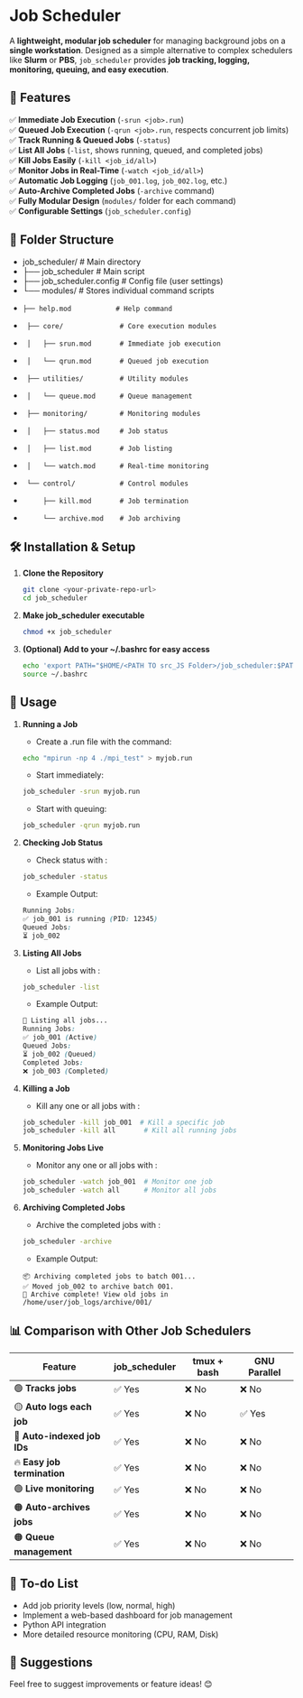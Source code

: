 # Job Scheduler

A **lightweight, modular job scheduler** for managing background jobs on a **single workstation**. Designed as a simple alternative to complex schedulers like **Slurm** or **PBS**, `job_scheduler` provides **job tracking, logging, monitoring, queuing, and easy execution**.

## 🚀 Features
✅ **Immediate Job Execution** (`-srun <job>.run`)  
✅ **Queued Job Execution** (`-qrun <job>.run`, respects concurrent job limits)  
✅ **Track Running & Queued Jobs** (`-status`)  
✅ **List All Jobs** (`-list`, shows running, queued, and completed jobs)  
✅ **Kill Jobs Easily** (`-kill <job_id/all>`)  
✅ **Monitor Jobs in Real-Time** (`-watch <job_id/all>`)  
✅ **Automatic Job Logging** (`job_001.log`, `job_002.log`, etc.)  
✅ **Auto-Archive Completed Jobs** (`-archive` command)  
✅ **Fully Modular Design** (`modules/` folder for each command)  
✅ **Configurable Settings** (`job_scheduler.config`)  

## 📂 Folder Structure

- job_scheduler/             # Main directory
- ├── job_scheduler          # Main script
- ├── job_scheduler.config   # Config file (user settings)
- └── modules/               # Stores individual command scripts
-     ├── help.mod           # Help command
-      ├── core/              # Core execution modules
-      │   ├── srun.mod       # Immediate job execution
-      │   └── qrun.mod       # Queued job execution
-      ├── utilities/         # Utility modules
-      │   └── queue.mod      # Queue management
-      ├── monitoring/        # Monitoring modules
-      │   ├── status.mod     # Job status
-      │   ├── list.mod       # Job listing
-      │   └── watch.mod      # Real-time monitoring
-      └── control/           # Control modules
-          ├── kill.mod       # Job termination
-          └── archive.mod    # Job archiving





## 🛠 Installation & Setup
1. **Clone the Repository**
   ```bash
   git clone <your-private-repo-url>
   cd job_scheduler
   ```

2. **Make job_scheduler executable**
   ```bash
   chmod +x job_scheduler
   ```

3. **(Optional) Add to your ~/.bashrc for easy access**
   ```bash
   echo 'export PATH="$HOME/<PATH TO src_JS Folder>/job_scheduler:$PATH"' >> ~/.bashrc
   source ~/.bashrc
   ```


## 🔧 Usage
1. **Running a Job**
   
   - Create a .run file with the command:
   ```bash
   echo "mpirun -np 4 ./mpi_test" > myjob.run
   ```

   - Start immediately:
   ```bash
   job_scheduler -srun myjob.run
   ```

   - Start with queuing:
   ```bash
   job_scheduler -qrun myjob.run
   ```

2. **Checking Job Status**
   - Check status with :
   ```bash
   job_scheduler -status
   ```
   
   - Example Output:
   ```scss
   Running Jobs:
   ✅ job_001 is running (PID: 12345)
   Queued Jobs:
   ⏳ job_002
   ```

3. **Listing All Jobs**
   - List all jobs with :
   ```bash
   job_scheduler -list
   ```
   
   - Example Output:
   ```scss
   📜 Listing all jobs...
   Running Jobs:
   ✅ job_001 (Active)
   Queued Jobs:
   ⏳ job_002 (Queued)
   Completed Jobs:
   ❌ job_003 (Completed)
   ```

4. **Killing a Job**
   - Kill any one or all jobs with :
   ```bash
   job_scheduler -kill job_001  # Kill a specific job
   job_scheduler -kill all       # Kill all running jobs
   ```

5. **Monitoring Jobs Live**
   - Monitor any one or all jobs with :
   ```bash
   job_scheduler -watch job_001  # Monitor one job
   job_scheduler -watch all      # Monitor all jobs
   ```

6. **Archiving Completed Jobs**
   - Archive the completed jobs with :
   ```bash
   job_scheduler -archive
   ```
   
   - Example Output:
   ```pgsql
   📦 Archiving completed jobs to batch 001...
   ✅ Moved job_002 to archive batch 001.
   🎯 Archive complete! View old jobs in /home/user/job_logs/archive/001/
   ```


## 📊 Comparison with Other Job Schedulers

| **Feature**                | **job_scheduler**  | **tmux + bash**  | **GNU Parallel** |
|----------------------------|-------------------|------------------|------------------|
| 🟢 **Tracks jobs**          | ✅ Yes  | ❌ No | ❌ No |
| 🟡 **Auto logs each job**   | ✅ Yes  | ❌ No | ✅ Yes |
| 🔴 **Auto-indexed job IDs** | ✅ Yes  | ❌ No | ❌ No |
| 🔥 **Easy job termination** | ✅ Yes | ❌ No | ❌ No |
| 🟢 **Live monitoring**      | ✅ Yes | ❌ No | ❌ No |
| 🟠 **Auto-archives jobs**   | ✅ Yes | ❌ No | ❌ No |
| 🟠 **Queue management**     | ✅ Yes | ❌ No | ❌ No |





## 🔮 To-do List

   - Add job priority levels (low, normal, high)
   - Implement a web-based dashboard for job management
   - Python API integration
   - More detailed resource monitoring (CPU, RAM, Disk)



## 🤝 Suggestions
Feel free to suggest improvements or feature ideas! 😊
